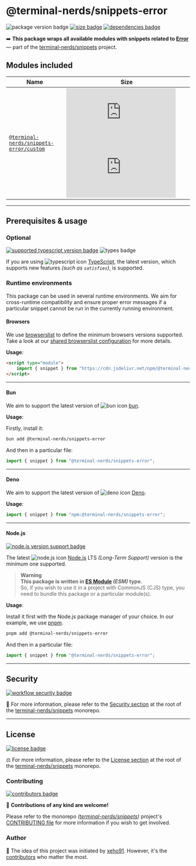 # @terminal-nerds/snippets-error

![package version badge]
[![size badge]][size url]
[![dependencies badge]][dependencies url]

➡️ **This package wraps all available modules with snippets related to [Error]**
— part of the [terminal-nerds/snippets] project.

[error]: https://developer.mozilla.org/en-US/docs/Web/JavaScript/Reference/Global_Objects/Error
[terminal-nerds/snippets]: https://github.com/terminal-nerds/snippets
[package version badge]: https://img.shields.io/npm/v/@terminal-nerds/snippets-error/latest?style=for-the-badge&logo=npm
[dependencies badge]: https://img.shields.io/librariesio/release/npm/@terminal-nerds/snippets-error?style=for-the-badge
[dependencies url]: https://libraries.io/npm/@terminal-nerds%2snippets-error
[size badge]: https://img.shields.io/bundlephobia/minzip/@terminal-nerds/snippets-error?style=for-the-badge&label=size
[size url]: https://packagephobia.com/result?p=@terminal-nerds/snippets-error

## Modules included

<!-- prettier-sort-markdown-table -->

| Name                                      | Size                                                  |
| ----------------------------------------- | ----------------------------------------------------- |
| [`@terminal-nerds/snippets-error/custom`] | ![custom size gzip badge] ![custom size brotli badge] |

<!-- prettier-ignore-start -->
<!-- MODULES LINKS -->
[`@terminal-nerds/snippets-error/custom`]: https://github.com/terminal-nerds/snippets/blob/main/packages/error/source/custom/custom.ts
[custom size gzip badge]: https://badgen.net/badgesize/gzip/file-url/unpkg.com/@terminal-nerds/snippets-error/dist/custom/custom.js?label=gzip
[custom size brotli badge]: https://badgen.net/badgesize/brotli/file-url/unpkg.com/@terminal-nerds/snippets-error/dist/custom/custom.js?label=brotli

<!-- prettier-ignore-end -->

---

## Prerequisites & usage

### Optional

[![supported typescript version badge]][typescript]
![types badge]

[typescript]: https://typescriptlang.org/
[typescript icon]: https://api.iconify.design/logos/typescript-icon.svg
[supported typescript version badge]: https://img.shields.io/github/package-json/dependency-version/terminal-nerds/snippets/peer/typescript?filename=packages%2Ftypescript%2Fpackage.json&logo=typescript&style=for-the-badge&label=typescript
[types badge]: https://img.shields.io/npm/types/@terminal-nerds/snippets-error?style=for-the-badge&logo=typescript

If you are using ![typescript icon] [TypeScript],
the latest version, which supports new features _(such as `satisfies`)_, is supported.

### Runtime environments

This package can be used in several runtime environments.
We aim for cross-runtime compatibility and ensure proper error messages
if a particular snippet cannot be run in the currently running environment.

#### Browsers

We use [browserslist] to define the minimum browsers versions supported.\
Take a look at our [shared browserslist configuration] for more details.

[browserslist]: https://github.com/browserslist/browserslist
[shared browserslist configuration]: https://github.com/terminal-nerds/configs/blob/main/packages/browserslist/source/browsers.ts

**Usage**:

```html
<script type="module">
	import { snippet } from "https://cdn.jsdelivr.net/npm/@terminal-nerds/snippets-error";
</script>
```

---

#### Bun

We aim to support the latest version of ![bun icon] [bun].

**Usage**:

Firstly, install it:

```sh
bun add @terminal-nerds/snippets-error
```

And then in a particular file:

```js
import { snippet } from "@terminal-nerds/snippets-error";
```

[bun]: https://bun.sh/
[bun icon]: https://api.iconify.design/logos/bun.svg

---

#### Deno

We aim to support the latest version of ![deno icon] [Deno].

**Usage**:

```ts
import { snippet } from "npm:@terminal-nerds/snippets-error";
```

[deno]: https://deno.land/
[deno icon]: https://api.iconify.design/logos/deno.svg

---

#### Node.js

[![node.js version support badge]][node.js]

The latest ![node.js icon] [Node.js] LTS _(Long-Term Support)_ version is the minimum one supported.

> **Warning**\
> **This package is written in [ES Module] _(ESM)_ type.**\
> So, if you wish to use it in a project with CommonJS (CJS) type, you need to bundle this package or a particular module(s).

**Usage**:

Install it first with the Node.js package manager of your choice. In our example, we use [pnpm].

```sh
pnpm add @terminal-nerds/snippets-error
```

And then in a particular file:

```js
import { snippet } from "@terminal-nerds/snippets-error";
```

[ES Module]: https://www.freecodecamp.org/news/javascript-es-modules-and-module-bundlers
[pnpm]: https://pnpm.io
[node.js]: https://nodejs.org/en/
[node.js icon]: https://api.iconify.design/logos/nodejs-icon.svg
[node.js version support badge]: https://img.shields.io/node/v-lts/@terminal-nerds/snippets?style=for-the-badge&logo=nodedotjs

---

## Security

[![workflow security badge]][security policy]

🔐 For more information, please refer to the [Security section] at the root of
the [terminal-nerds/snippets] monorepo.

[workflow security badge]: https://img.shields.io/github/actions/workflow/status/terminal-nerds/snippets/maintenance.yml?label=Security&logo=github&style=for-the-badge&branch=main
[security section]: https://github.com/terminal-nerds/snippets#security
[security policy]: https://github.com/terminal-nerds/snippets/security/policy

---

## License

[![license badge]][license]

⚖️ For more information, please refer to the [License section] at the root of the [terminal-nerds/snippets] monorepo.

[license]: https://github.com/terminal-nerds/snippets/blob/main/LICENSE.md
[license badge]: https://img.shields.io/github/license/terminal-nerds/snippets?style=for-the-badge
[license section]: https://github.com/terminal-nerds/snippets#License

### Contributing

[![contributors badge]][contributors url]

🤝 **Contributions of any kind are welcome!**

Please refer to the monorepo _([terminal-nerds/snippets])_ project's [CONTRIBUTING file] for more information
if you wish to get involved.

[contributing file]: https://github.com/terminal-nerds/snippets/blob/main/.github/CONTRIBUTING.md
[contributors badge]: https://img.shields.io/github/contributors/terminal-nerds/snippets?style=for-the-badge
[contributors url]: https://github.com/terminal-nerds/snippets#contributors

### Author

🎉 The idea of this project was initiated by [xeho91]. However, it's the [contributors] who matter the most.

[contributors]: https://github.com/terminal-nerds/snippets/blob/main/README.md#project-contributors
[xeho91]: https://github.com/xeho91
